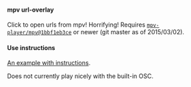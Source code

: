 #### mpv url-overlay

Click to open urls from mpv! Horrifying! Requires
[`mpv-player/mpv@1bbf1eb3ce`](https://github.com/mpv-player/mpv/commit/1bbf1eb3ce2bdb0ef3ec3b045074bcb2f3af6a7a) or newer (git
master as of 2015/03/02).

#### Use instructions

[An example with instructions](https://gist.github.com/torque/5af90be72b98bce36a3e).

Does not currently play nicely with the built-in OSC.
